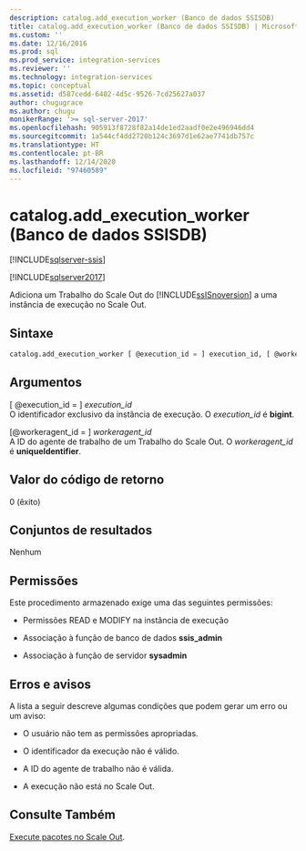 ```yaml
---
description: catalog.add_execution_worker (Banco de dados SSISDB)
title: catalog.add_execution_worker (Banco de dados SSISDB) | Microsoft Docs
ms.custom: ''
ms.date: 12/16/2016
ms.prod: sql
ms.prod_service: integration-services
ms.reviewer: ''
ms.technology: integration-services
ms.topic: conceptual
ms.assetid: d587cedd-6402-4d5c-9526-7cd25627a037
author: chugugrace
ms.author: chugu
monikerRange: '>= sql-server-2017'
ms.openlocfilehash: 905913f8728f82a14de1ed2aadf0e2e496946dd4
ms.sourcegitcommit: 1a544cf4dd2720b124c3697d1e62ae7741db757c
ms.translationtype: HT
ms.contentlocale: pt-BR
ms.lasthandoff: 12/14/2020
ms.locfileid: "97460589"
---
```

# <a name="catalogadd_execution_worker-ssisdb-database"></a>catalog.add_execution_worker (Banco de dados SSISDB)

[!INCLUDE[sqlserver-ssis](../../includes/applies-to-version/sqlserver-ssis.md)]


[!INCLUDE[sqlserver2017](../../includes/applies-to-version/sqlserver2017.md)]

Adiciona um Trabalho do Scale Out do [!INCLUDE[ssISnoversion](../../includes/ssisnoversion-md.md)] a uma instância de execução no Scale Out.

## <a name="syntax"></a>Sintaxe

```sql
catalog.add_execution_worker [ @execution_id = ] execution_id, [ @workeragent_id = ] workeragent_id
```

## <a name="arguments"></a>Argumentos
[ @execution_id = ] *execution_id*  
 O identificador exclusivo da instância de execução. O *execution_id* é **bigint**.  
 
[@workeragent_id = ] *workeragent_id*  
A ID do agente de trabalho de um Trabalho do Scale Out. O *workeragent_id* é **uniqueIdentifier**.

## <a name="return-code-value"></a>Valor do código de retorno  
 0 (êxito)  
  
## <a name="result-sets"></a>Conjuntos de resultados  
 Nenhum  

## <a name="permissions"></a>Permissões  
 Este procedimento armazenado exige uma das seguintes permissões:  
  
-   Permissões READ e MODIFY na instância de execução  
  
-   Associação à função de banco de dados **ssis_admin**  
  
-   Associação à função de servidor **sysadmin**  
 
## <a name="errors-and-warnings"></a>Erros e avisos  
 A lista a seguir descreve algumas condições que podem gerar um erro ou um aviso:  
 
- O usuário não tem as permissões apropriadas.

- O identificador da execução não é válido.

- A ID do agente de trabalho não é válida.

- A execução não está no Scale Out.

## <a name="see-also"></a>Consulte Também
[Execute pacotes no Scale Out](~/integration-services/scale-out/run-packages-in-integration-services-ssis-scale-out.md).

